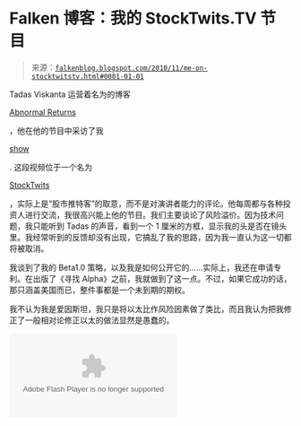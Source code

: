 <!--yml

分类：未分类

日期：2024-05-12 21:17:10

-->

# Falken 博客：我的 StockTwits.TV 节目

> 来源：[`falkenblog.blogspot.com/2010/11/me-on-stocktwitstv.html#0001-01-01`](http://falkenblog.blogspot.com/2010/11/me-on-stocktwitstv.html#0001-01-01)

Tadas Viskanta 运营着名为的博客

[Abnormal Returns](http://www.abnormalreturns.com/)

，他在他的节目中采访了我

[show](http://classic.abnormalreturns.com/artv-with-eric-falkenstein/)

. 这段视频位于一个名为

[StockTwits](http://stocktwits.com/)

，实际上是“股市推特客”的取意，而不是对演讲者能力的评论。他每周都与各种投资人进行交流，我很高兴能上他的节目。我们主要谈论了风险溢价。因为技术问题，我只能听到 Tadas 的声音，看到一个 1 厘米的方框，显示我的头是否在镜头里。我经常听到的反馈却没有出现，它搞乱了我的思路，因为我一直认为这一切都将被取消。

我谈到了我的 Beta1.0 策略，以及我是如何公开它的……实际上，我还在申请专利。在出版了《寻找 Alpha》之前，我就做到了这一点。不过，如果它成功的话，那只涵盖美国而已，整件事都是一个未到期的期权。

我不认为我是爱因斯坦，我只是将以太比作风险因素做了类比，而且我认为把我修正了一般相对论修正以太的做法显然是愚蠢的。

<param name="movie" value="http://p.castfire.com/tJJPq/video/453033/453033_2010-11-04-161633.default.m4v"><param name="allowFullScreen" value="true"><param name="allowScriptAccess" value="always"><embed src="http://p.castfire.com/tJJPq/video/453033/453033_2010-11-04-161633.default.m4v" id="cf506e7ei" name="cf506e7en" type="application/x-shockwave-flash" allowfullscreen="true" allowscriptaccess="always">
